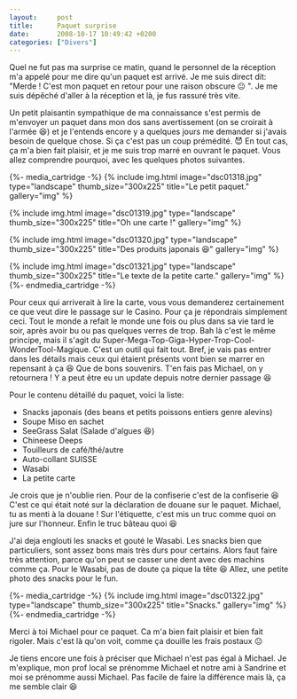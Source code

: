 ```yaml
---
layout:     post
title:      Paquet surprise
date:       2008-10-17 10:49:42 +0200
categories: ["Divers"]
---
```


Quel ne fut pas ma surprise ce matin, quand le personnel de la réception m'a appelé pour me dire qu'un paquet est
arrivé. Je me suis direct dit: "Merde ! C'est mon paquet en retour pour une raison obscure :neutral_face: ". Je me
suis dépêché d'aller à la réception et là, je fus rassuré très vite.

<!--more-->

Un petit plaisantin sympathique de ma connaissance s'est permis de m'envoyer un paquet dans mon dos sans
avertissement (on se croirait à l'armée :laughing:) et je l'entends encore y a quelques jours me demander si
j'avais besoin de quelque chose. Si ça c'est pas un coup prémédité. :smiling_imp: En tout cas, ça m'a bien fait
plaisir, et je me suis trop marré en ouvrant le paquet. Vous allez comprendre pourquoi, avec les quelques photos
suivantes.

{%- media_cartridge -%}
{% include img.html
    image="dsc01318.jpg"
    type="landscape"
    thumb_size="300x225"
    title="Le petit paquet."
    gallery="img"
%}

{% include img.html
    image="dsc01319.jpg"
    type="landscape"
    thumb_size="300x225"
    title="Oh une carte !"
    gallery="img"
%}

{% include img.html
    image="dsc01320.jpg"
    type="landscape"
    thumb_size="300x225"
    title="Des produits japonais :laughing:"
    gallery="img"
%}

{% include img.html
    image="dsc01321.jpg"
    type="landscape"
    thumb_size="300x225"
    title="Le texte de la petite carte."
    gallery="img"
%}
{%- endmedia_cartridge -%}

Pour ceux qui arriverait à lire la carte, vous vous demanderez certainement ce que veut dire le passage sur le
Casino. Pour ça je répondrais simplement ceci. Tout le monde a refait le monde une fois ou plus dans sa vie tard le
soir, après avoir bu ou pas quelques verres de trop. Bah là c'est le même principe, mais il s'agit du
Super-Mega-Top-Giga-Hyper-Trop-Cool-WonderTool-Magique. C'est un outil qui fait tout. Bref, je vais pas entrer dans
les détails mais ceux qui étaient présents vont bien se marrer en repensant à ça :laughing: Que de bons souvenirs.
T'en fais pas Michael, on y retournera ! Y a peut être eu un update depuis notre dernier passage :laughing:

Pour le contenu détaillé du paquet, voici la liste:

- Snacks japonais (des beans et petits poissons entiers genre alevins)
- Soupe Miso en sachet
- SeeGrass Salat (Salade d'algues :laughing:)
- Chineese Deeps
- Touilleurs de café/thé/autre
- Auto-collant SUISSE
- Wasabi
- La petite carte

Je crois que je n'oublie rien. Pour de la confiserie c'est de la confiserie :laughing: C'est ce qui était noté sur
la déclaration de douane sur le paquet. Michael, tu as menti à la douane ! Sur l'étiquette, c'est mis un truc comme
quoi on jure sur l'honneur. Enfin le truc bâteau quoi :laughing:

J'ai deja englouti les snacks et gouté le Wasabi. Les snacks bien que particuliers, sont assez bons mais très durs
pour certains. Alors faut faire très attention, parce qu'on peut se casser une dent avec des machins comme ça. Pour
le Wasabi, pas de doute ça pique la tête :laughing: Allez, une petite photo des snacks pour le fun.

{%- media_cartridge -%}
{% include img.html
    image="dsc01322.jpg"
    type="landscape"
    thumb_size="300x225"
    title="Snacks."
    gallery="img"
%}
{%- endmedia_cartridge -%}

Merci à toi Michael pour ce paquet. Ca m'a bien fait plaisir et bien fait rigoler. Mais c'est là qu'on voit, comme
ça douille les frais postaux :neutral_face:

Je tiens encore une fois à préciser que Michael n'est pas égal à Michael. Je m'explique, mon prof local se prénomme
Michael et notre ami à Sandrine et moi se prénomme aussi Michael. Pas facile de faire la différence mais là, ça me
semble clair :laughing: